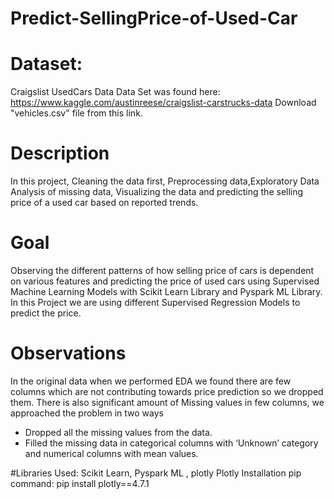 # Predict-SellingPrice-of-Used-Car

# Dataset:
Craigslist UsedCars Data
Data Set was found here: https://www.kaggle.com/austinreese/craigslist-carstrucks-data 
Download "vehicles.csv" file from this link.

# Description
In this project, Cleaning the data first, Preprocessing data,Exploratory Data Analysis of missing data, Visualizing the data and predicting the selling price of a used car based on reported trends.

# Goal
Observing the different patterns of how selling price of cars is dependent on various features and predicting the price of used cars using Supervised Machine Learning Models with Scikit Learn Library and Pyspark ML Library.
In this Project we are using different Supervised Regression Models to predict the price.

# Observations
In the original data when we performed EDA we found there are few columns which are not contributing towards price prediction so we dropped them. There is also significant amount of Missing values in few columns, we approached the problem in two ways
- Dropped all the missing values from the data.
- Filled the missing data in categorical columns with ‘Unknown’ category and numerical columns with mean values.

#Libraries Used: Scikit Learn, Pyspark ML , plotly
Plotly Installation pip command: pip install plotly==4.7.1

